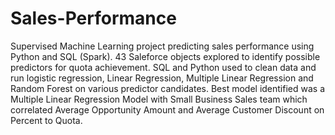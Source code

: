 # Sales-Performance
Supervised Machine Learning project predicting sales performance using Python and SQL (Spark). 43 Saleforce objects explored to identify possible predictors for quota achievement. SQL and Python used to clean data and run logistic regression, Linear Regression, Multiple Linear Regression and Random Forest on various predictor candidates. Best model identified was a Multiple Linear Regression Model with Small Business Sales team which correlated Average Opportunity Amount and Average Customer Discount on Percent to Quota.
